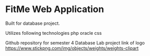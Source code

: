 ﻿# FitMe Web Application
 
 Built for database project.
 
 Utilizes following technologies
  php
  oracle
  css

Github repository for semester 4 Database Lab project 
link of logo
https://www.stickpng.com/img/objects/weights/weights-clipart

